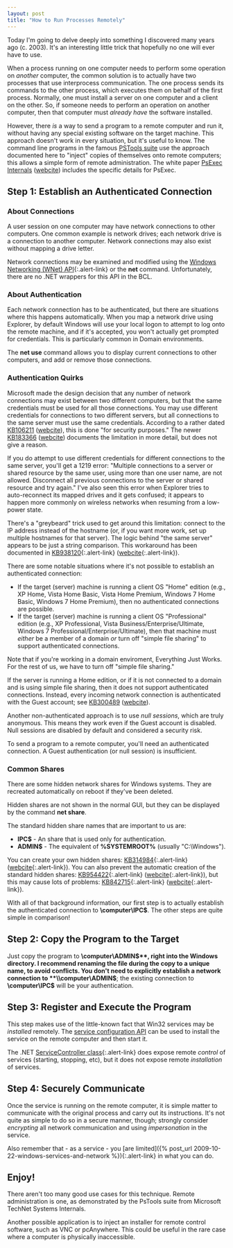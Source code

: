 ```yaml
---
layout: post
title: "How to Run Processes Remotely"
---
```

Today I'm going to delve deeply into something I discovered many years ago (c. 2003). It's an interesting little trick that hopefully no one will ever have to use.

When a process running on one computer needs to perform some operation on _another_ computer, the common solution is to actually have two processes that use interprocess communication. The one process sends its commands to the other process, which executes them on behalf of the first process. Normally, one must install a server on one computer and a client on the other. So, if someone needs to perform an operation on another computer, then that computer must _already have_ the software installed.

However, there _is_ a way to send a program to a remote computer and run it, without having any special existing software on the target machine. This approach doesn't work in every situation, but it's useful to know. The command line programs in the famous [PSTools suite](http://technet.microsoft.com/en-us/sysinternals/bb896649) use the approach documented here to "inject" copies of themselves onto remote computers; this allows a simple form of remote administration. The white paper [PsExec Internals](http://www.ntkernel.com/?White_papers:PsExec_Internals) ([webcite](http://www.webcitation.org/5yUALT8gw)) includes the specific details for PsExec.

## Step 1: Establish an Authenticated Connection

### About Connections

A user session on one computer may have network connections to other computers. One common example is network drives; each network drive is a connection to another computer. Network connections may also exist without mapping a drive letter.

<div class="alert alert-info" markdown="1">
<i class="fa fa-hand-o-right fa-2x pull-left"></i>

Network connections may be examined and modified using the [Windows Networking (WNet) API](http://msdn.microsoft.com/en-us/library/aa385406.aspx){:.alert-link} or the **net** command. Unfortunately, there are no .NET wrappers for this API in the BCL.
</div>

### About Authentication

Each network connection has to be authenticated, but there are situations where this happens automatically. When you map a network drive using Explorer, by default Windows will use your local logon to attempt to log onto the remote machine, and if it's accepted, you won't actually get prompted for credentials. This is particularly common in Domain environments.

<div class="alert alert-info" markdown="1">
<i class="fa fa-hand-o-right fa-2x pull-left"></i>

The **net use** command allows you to display current connections to other computers, and add or remove those connections.
</div>

### Authentication Quirks

Microsoft made the design decision that any number of network connections may exist between two different computers, but that the same credentials must be used for all those connections. You may use different credentials for connections to two different servers, but all connections to the same server must use the same credentials. According to a rather dated [KB106211](http://support.microsoft.com/kb/106211) ([webcite](http://www.webcitation.org/5yelY3I5Z)), this is done "for security purposes." The newer [KB183366](http://support.microsoft.com/kb/183366) ([webcite](http://www.webcitation.org/5yemC7rC8)) documents the limitation in more detail, but does not give a reason.

If you do attempt to use different credentials for different connections to the same server, you'll get a 1219 error: "Multiple connections to a server or shared resource by the same user, using more than one user name, are not allowed. Disconnect all previous connections to the server or shared resource and try again." I've also seen this error when Explorer tries to auto-reconnect its mapped drives and it gets confused; it appears to happen more commonly on wireless networks when resuming from a low-power state.

<div class="alert alert-info" markdown="1">
<i class="fa fa-hand-o-right fa-2x pull-left"></i>

There's a "greybeard" trick used to get around this limitation: connect to the IP address instead of the hostname (or, if you want more work, set up multiple hostnames for that server). The logic behind "the same server" appears to be just a string comparison. This workaround has been documented in [KB938120](http://support.microsoft.com/kb/938120){:.alert-link} ([webcite](http://www.webcitation.org/5yemWypLb){:.alert-link}).
</div>

There are some notable situations where it's not possible to establish an authenticated connection:

- If the target (server) machine is running a client OS "Home" edition (e.g., XP Home, Vista Home Basic, Vista Home Premium, Windows 7 Home Basic, Windows 7 Home Premium), then no authenticated connections are possible.
- If the target (server) machine is running a client OS "Professional" edition (e.g., XP Professional, Vista Business/Enterprise/Ultimate, Windows 7 Professional/Enterprise/Ultimate), then that machine must _either_ be a member of a domain _or_ turn off "simple file sharing" to support authenticated connections.

Note that if you're working in a domain enviroment, Everything Just Works. For the rest of us, we have to turn off "simple file sharing."

If the server is running a Home edition, or if it is not connected to a domain and is using simple file sharing, then it does not support authenticated connections. Instead, every incoming network connection is authenticated with the Guest account; see [KB300489](http://support.microsoft.com/kb/300489) ([webcite](http://www.webcitation.org/5yenW0M9U)).

<div class="alert alert-info" markdown="1">
<i class="fa fa-hand-o-right fa-2x pull-left"></i>

Another non-authenticated approach is to use _null sessions_, which are truly anonymous. This means they work even if the Guest account is disabled. Null sessions are disabled by default and considered a security risk.
</div>

To send a program to a remote computer, you'll need an authenticated connection. A Guest authentication (or null session) is insufficient.

### Common Shares

There are some hidden network shares for Windows systems. They are recreated automatically on reboot if they've been deleted.

<div class="alert alert-info" markdown="1">
<i class="fa fa-hand-o-right fa-2x pull-left"></i>

Hidden shares are not shown in the normal GUI, but they can be displayed by the command **net share**.
</div>

The standard hidden share names that are important to us are:

 - **IPC$** - An share that is used only for authentication.
 - **ADMIN$** - The equivalent of **%SYSTEMROOT%** (usually "C:\Windows").

<div class="alert alert-info" markdown="1">
<i class="fa fa-hand-o-right fa-2x pull-left"></i>

You can create your own hidden shares: [KB314984](http://support.microsoft.com/kb/314984){:.alert-link} ([webcite](http://www.webcitation.org/5yep2mpjH){:.alert-link}). You can also prevent the automatic creation of the standard hidden shares: [KB954422](http://support.microsoft.com/kb/954422){:.alert-link} ([webcite](http://www.webcitation.org/5yep4SjDH){:.alert-link}), but this may cause lots of problems: [KB842715](http://support.microsoft.com/kb/842715){:.alert-link} ([webcite](http://www.webcitation.org/5yepDm7Rl){:.alert-link}).
</div>

With all of that background information, our first step is to actually establish the authenticated connection to **\\computer\IPC$**. The other steps are quite simple in comparison!

## Step 2: Copy the Program to the Target

Just copy the program to **\\computer\ADMIN$**, right into the Windows directory. I recommend renaming the file during the copy to a unique name, to avoid conflicts. You don't need to explicitly establish a network connection to **\\computer\ADMIN$**; the existing connection to **\\computer\IPC$** will be your authentication.

## Step 3: Register and Execute the Program

This step makes use of the little-known fact that Win32 services may be _installed_ remotely. The [service configuration API](http://msdn.microsoft.com/en-us/library/ms685148(v=VS.85).aspx) can be used to install the service on the remote computer and then start it.

<div class="alert alert-info" markdown="1">
<i class="fa fa-hand-o-right fa-2x pull-left"></i>

The .NET [ServiceController class](http://msdn.microsoft.com/en-us/library/system.serviceprocess.servicecontroller.aspx){:.alert-link} does expose remote _control_ of services (starting, stopping, etc), but it does not expose remote _installation_ of services.
</div>

## Step 4: Securely Communicate

Once the service is running on the remote computer, it is simple matter to communicate with the original process and carry out its instructions. It's not quite as simple to do so in a secure manner, though; strongly consider _encrypting_ all network communication and using _impersonation_ in the service.

<div class="alert alert-info" markdown="1">
<i class="fa fa-hand-o-right fa-2x pull-left"></i>

Also remember that - as a service - you [are limited]({% post_url 2009-10-22-windows-services-and-network %}){:.alert-link} in what you can do.
</div>

## Enjoy!

There aren't too many good use cases for this technique. Remote administration is one, as demonstrated by the PsTools suite from Microsoft TechNet Systems Internals.

Another possible application is to inject an installer for remote control software, such as VNC or pcAnywhere. This could be useful in the rare case where a computer is physically inaccessible.

